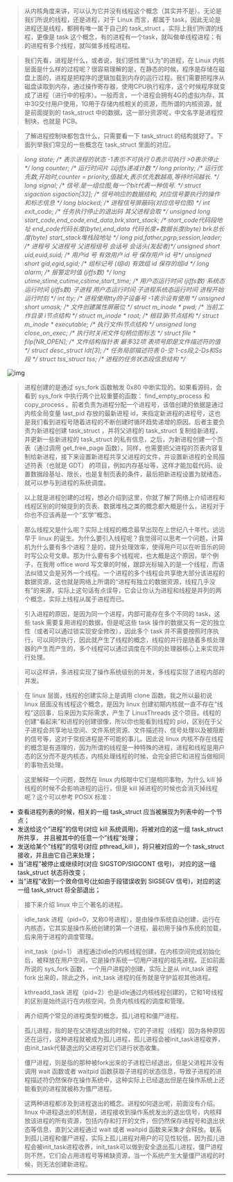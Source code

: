 > 从内核角度来讲，可以认为它并没有线程这个概念（其实并不是）。无论是我们所说的线程，还是进程，对于 Linux 而言，都属于 task，因此无论是进程还是线程，都拥有唯一属于自己的 task_struct 。实际上我们所谓的线程，更像是 task 这个概念，有的进程有一个task，就叫做单线程进程；有的进程有多个线程，就叫做多线程进程。



> 我们先看，进程是什么，或者说，我们感性里“认为”的进程，在 Linux 内核层面是什么样的过程呢？很容易理解的是，在静态的时候，程序是存储在磁盘上面的，进程是把程序的逻辑加载到内存的运行过程。我们需要把程序从磁盘读取到内存，通过操作寄存器，使用CPU执行程序，这个时候程序就变成了进程（进行中的程序）。一般而言，一个进程会拥有4G的虚拟内存，其中3G交付用户使用，1G用于存储内核相关的资源，而所谓的内核资源，就是前面提到的 task_struct 中的数据，这一部分资源呢，中文名字是进程控制块，也就是 PCB。



> 了解进程控制块都包含什么，只需要看一下 task_struct 的结构就好了。下面列举我们常见的一些概念在 task_struct 里面的对应。



> *long state; /\* 表示进程的状态 -1表示不可执行 0表示可执行 >0表示停止 \*/*
> *long counter; /\* 运行时间片 以jiffs递减计数 \*/*
> *long priority; /\* 运行优先数,开始时,counter = priority,值越大,表示优先数越高,等待时间越长. \*/*
> *long signal; /\* 信号.是一组位图,每一个bit代表一种信号. \*/*
> *struct sigaction sigaction[32]; /\* 信号响应的数据结构, 对应信号要执行的操作和标志信息 \*/*
> *long blocked; /\* 进程信号屏蔽码(对应信号位图) \*/*
> *int exit_code; /\* 任务执行停止的退出码 其父进程会取 \*/*
> *unsigned long start_code,end_code,end_data,brk,start_stack; /\* start_code代码段地址 end_code代码长度(byte),end_data 代码长度+数据长度(byte) brk总长度(byte) start_stack堆栈段地址 \*/*
> *long pid,father,pgrp,session,leader; /\* 进程号 父进程号 父进程组号 会话号 会话头(发起者)\*/*
> *unsigned short uid,euid,suid; /\* 用户id 号 有效用户 id 号 保存用户 id 号\*/*
> *unsigned short gid,egid,sgid; /\* 组标记号 (组id) 有效组 id 保存的组id \*/*
> *long alarm; /\* 报警定时值 (jiffs数) \*/*
> *long utime,stime,cutime,cstime,start_time; /\* 用户态运行时间 (jiffs数) 系统态运行时间 (jiffs数) 子进程 用户态运行时间 子进程系统态运行时间 进程开始运行时刻 \*/*
> *int tty; /\* 进程使用tty的子设备号 -1表示设有使用 \*/*
> *unsigned short umask; /\* 文件创建属性屏蔽位 \*/*
> *struct m_inode \* pwd; /\* 当前工作目录 i节点结构 \*/*
> *struct m_inode \* root; /\* 根目录i节点结构 \*/*
> *struct m_inode \* executable; /\* 执行文件i节点结构 \*/*
> *unsigned long close_on_exec; /\* 执行时关闭文件句柄位图标志 \*/*
> *struct file \* filp[NR_OPEN]; /\* 文件结构指针表 最多32项 表项号即是文件描述符的值 \*/*
> *struct desc_struct ldt[3]; /\* 任务局部描述符表 0-空 1-cs段,2-Ds和Ss段 \*/*
> *struct tss_struct tss; /\* 进程的任务状态段信息结构 \*/*



![img](https://pic2.zhimg.com/80/v2-4723f3a7c4616da3ba2db663d7949f21_hd.jpg)



> 进程创建的是通过 sys_fork 函数触发 0x80 中断实现的。如果看源码，会看到 sys_fork 中执行两个比较重要的函数： find_empty_process 和 copy_process 。前者负责为进程分配一个进程号，该值创建的依据是通过内核全局变量 last_pid 存放的最新进程 id，来指定新进程的进程号，这也是我们看到进程号随着进程的不断创建时循环趋势递增的原因。后者主要负责为新进程创建 task_struct ，并将父进程的 task_struct 复制给新进程，并更新一些新进程的 task_struct 的私有信息，之后，为新进程创建一个页表（通过调用 get_free_page 函数），同样，也需要把父进程的页表内容复制给新进程，接下来设置新进程共享父进程的文件，并设置新进程的全局描述符表（也就是 GDT） 的项目，例如内存基址等，这样才能加载代码、设置数据段基址、限长，也是复制页表的条件，最后把新进程设置为就绪态，就可以参与到进程的系统调度。



> 以上就是进程创建的过程，想必介绍到这里，你就了解了网络上介绍进程和线程区别的时候提到的页表、数据堆栈之类的概念都大概是什么，进程对于你也不应该再是一个“玄学”概念。



> 那么线程又是什么呢？实际上线程的概念最早出现在上世纪八十年代，远远早于 linux 的诞生。为什么要引入线程呢？我觉得可以思考一个问题，计算机为什么要有多个进程？是的，提升处理效率，使得用户可以在听音乐的同时写公众号文章。那为什么要有多个线程呢，也大概是这个原因，举个例子，在我用 office word 写文章的时候，跟踪光标输入的是一个线程，而语法纠错又会是另外一个线程。一个进程的多个线程会共享绝大部分该进程的数据资源，这也就是网络上所谓的“进程有独立的数据资源，线程几乎没有”的来源，实际上这句话有点误导，它会让你认为进程和线程是并列的两个概念，实际上线程从属于进程而已。



> 引入进程的原因，是因为同一个进程，内部可能存在多个不同的 task，这些 task 需要复用进程的数据，但是呢这些 task 操作的数据又有一定的独立性（或者可以通过锁实现安全修改），因此多个 task 并不需要按照时序执行，可以同时执行，因此就产生了线程的概念，线程的并行是随着多核处理器的产生而产生的，多个线程可以通过调度在不同的处理器核心上来实现并行处理。



> 可以这样讲，多进程实现了操作系统级别的并发，多线程实现了进程内部的并发。



> 在 linux 层面，线程的创建实际上是调用 clone 函数。我之所以最初说 linux 层面没有线程这个概念，是因为 linux 创建初期内核就一直不存在“线程”这回事，后来因为实际需求，产生了 LinuxThreads 这个项目。线程的创建“看起来”和进程的创建很像，所以你也能看到线程的 pid，区别在于父子进程会共享地址空间、文件系统资源、文件描述符、信号处理以及被阻断的信号等，这对于常规进程是不可能的事儿。因此说 linux 内核不存在线程的概念是有道理的，因为所谓的线程是一种特殊的进程，进程和线程是用户态的区分而不是内核态，内核处理线程的时候，会完全把它和进程当做相同的事物去处理。



> 这里解释一个问题，既然在 linux 内核眼中它们是相同事物，为什么 kill 掉线程的时候不会影响进程的运行，但是 kill 掉进程的时候也会消灭掉线程呢？这个可以参考 POSIX 标准：

- 查看进程列表的时候，相关的一组 task_struct 应当被展现为列表中的一个节点；
- 发送给这个”进程”的信号(对应 kill 系统调用)，将被对应的这一组 task_struct 所共享， 并且被其中的任意一个”线程”处理；
- 发送给某个”线程”的信号(对应 pthread_kill )，将只被对应的一个 task_struct 接收，并且由它自己来处理；
- 当”进程”被停止或继续时(对应 SIGSTOP/SIGCONT 信号)， 对应的这一组 task_struct 状态将改变；
- 当”进程”收到一个致命信号(比如由于段错误收到 SIGSEGV 信号)，对应的这一组 task_struct 将全部退出；



> 接下来介绍 linux 中三个著名的进程。



> idle_task 进程（pid=0，又称0号进程），是由操作系统自动创建，运行在内核态，它其实是操作系统创建的第一个进程，最初用于操作系统的加载，后来用于进程的调度管理。



> init_task（pid=1） 进程通过idle的内核线程创建，在内核空间完成初始化后，被释放在用户空间，它是操作系统一切用户进程的祖先进程。正如前面所说的 sys_fork 函数，一个用户进程的创建，实际上是从 init_task 进程 fork 出来的，除此之外，init_task 进程的任务就是守护监视其他进程。



> kthreadd_task 进程（pid=2）也是idle通过内核线程创建的，它和1号线程的区别是始终运行在内核空间，负责内核线程的调度和管理。



> 再介绍两个常见的进程类型的概念，孤儿进程和僵尸进程。



> 孤儿进程，指的是在父进程退出的时候，它的子进程（线程）因为各种原因还在运行，这种进程就被成为孤儿进程，孤儿进程会被init_task进程收养，由init_task代替退出的父进程对它们进行状态收集。



> 僵尸进程，则是指的那种被fork出来的子进程已经退出，但是父进程并没有调用 wait 函数或者 waitpid 函数获取子进程的状态信息，导致子进程的进程描述符仍然保存在操作系统中，这种实际上已经退出但是在操作系统上还能看到的进程就被称为僵尸进程。



> 这两种进程都涉及到进程退出的概念。进程如何退出呢，前面没有介绍。linux 中进程退出的机制是，进程接收到操作系统发出的退出信号，内核释放该进程的所有资源，包括内存和打开的文件，但仍然保存进程号和退出状态等信息，直到父进程通过 wait 或者 waitpid 函数来采集才会释放。联系到孤儿进程和僵尸进程，实际上孤儿进程对用户的可见性较低，因为孤儿进程会被init_task进程收养，init_task可以做到安全退出孤儿进程，僵尸进程则不然，它们会占用进程号等稀缺资源，当一个系统产生大量僵尸进程的时候，则无法创建新进程。

------